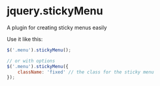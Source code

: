 jquery.stickyMenu
=================

A plugin for creating sticky menus easily

Use it like this:

```javascript
$('.menu').stickyMenu();

// or with options
$('.menu').stickyMenu({
    className: 'fixed' // the class for the sticky menu  
});
```
